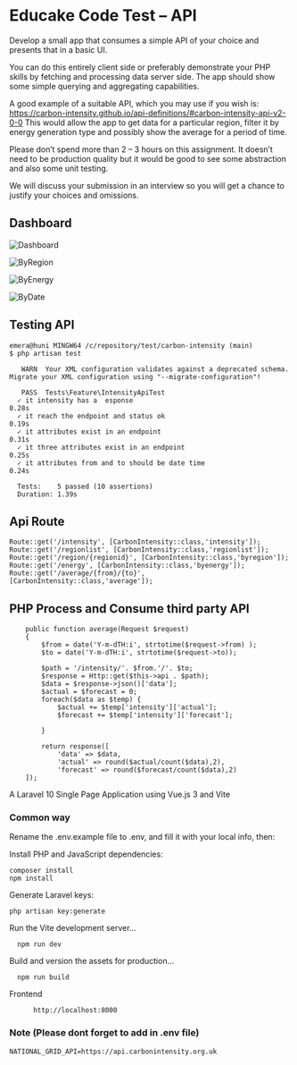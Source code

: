 # Educake Code Test – API

Develop a small app that consumes a simple API of your choice and presents
that in a basic UI.

You can do this entirely client side or preferably demonstrate your PHP skills by
fetching and processing data server side. The app should show some simple
querying and aggregating capabilities.

A good example of a suitable API, which you may use if you wish is:
https://carbon-intensity.github.io/api-definitions/#carbon-intensity-api-v2-0-0
This would allow the app to get data for a particular region, filter it by energy
generation type and possibly show the average for a period of time.

Please don’t spend more than 2 – 3 hours on this assignment. It doesn’t need
to be production quality but it would be good to see some abstraction and also
some unit testing.

We will discuss your submission in an interview so you will get a chance to
justify your choices and omissions.

## Dashboard
![Dashboard](https://i.imgur.com/sdSQyfT.png)

![ByRegion](https://i.imgur.com/x4FI363.jpg)

![ByEnergy](https://i.imgur.com/A6sHE1l.jpg)

![ByDate](https://i.imgur.com/Kv2FCOx.png)

## Testing API

```
emera@huni MINGW64 /c/repository/test/carbon-intensity (main)
$ php artisan test

   WARN  Your XML configuration validates against a deprecated schema. Migrate your XML configuration using "--migrate-configuration"!

   PASS  Tests\Feature\IntensityApiTest
  ✓ it intensity has a  esponse                                                                                                                                                                               0.28s  
  ✓ it reach the endpoint and status ok                                                                                                                                                                       0.19s  
  ✓ it attributes exist in an endpoint                                                                                                                                                                        0.31s  
  ✓ it three attributes exist in an endpoint                                                                                                                                                                  0.25s  
  ✓ it attributes from and to should be date time                                                                                                                                                             0.24s  

  Tests:    5 passed (10 assertions)
  Duration: 1.39s
```

## Api Route

```
Route::get('/intensity', [CarbonIntensity::class,'intensity']);
Route::get('/regionlist', [CarbonIntensity::class,'regionlist']);
Route::get('/region/{regionid}', [CarbonIntensity::class,'byregion']);
Route::get('/energy', [CarbonIntensity::class,'byenergy']);
Route::get('/average/{from}/{to}', [CarbonIntensity::class,'average']);
```

## PHP Process and Consume third party API

```
    public function average(Request $request) 
    {
        $from = date('Y-m-dTH:i', strtotime($request->from) );
        $to = date('Y-m-dTH:i', strtotime($request->to));

        $path = '/intensity/'. $from.'/'. $to;
        $response = Http::get($this->api . $path);
        $data = $response->json()['data'];
        $actual = $forecast = 0;
        foreach($data as $temp) {
            $actual += $temp['intensity']['actual'];
            $forecast += $temp['intensity']['forecast'];
            
        }
       
        return response([
            'data' => $data,
            'actual' => round($actual/count($data),2),
            'forecast' => round($forecast/count($data),2)
    ]);
```

A Laravel 10 Single Page Application using Vue.js 3 and  Vite

### Common way

Rename the .env.example file to .env, and fill it with your local info, then:

Install PHP and JavaScript dependencies:

    composer install
    npm install

Generate Laravel keys:

    php artisan key:generate
    
    
Run the Vite development server...

      npm run dev
 
Build and version the assets for production...

      npm run build

Frontend  

```
      http://localhost:8000
```

### Note (Please dont forget to add in .env file)

```
NATIONAL_GRID_API=https://api.carbonintensity.org.uk
```


